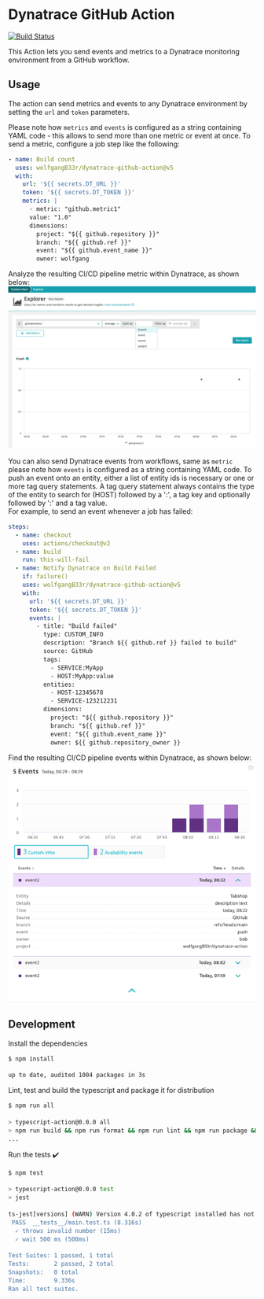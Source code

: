 # Dynatrace GitHub Action

[![Build Status](https://github.com/actions/typescript-action/workflows/build-test/badge.svg)](https://github.com/actions/typescript-action/actions)

This Action lets you send events and metrics to a Dynatrace monitoring environment from a GitHub workflow.

## Usage

The action can send metrics and events to any Dynatrace environment by setting the `url` and `token` parameters.

Please note how `metrics` and `events` is configured as a string containing YAML code - this
allows to send more than one metric or event at once.
To send a metric, configure a job step like the following:

```yaml
- name: Build count
  uses: wolfgangB33r/dynatrace-github-action@v5
  with:
    url: '${{ secrets.DT_URL }}'
    token: '${{ secrets.DT_TOKEN }}'
    metrics: |
      - metric: "github.metric1"
      value: "1.0"
      dimensions:
        project: "${{ github.repository }}"
        branch: "${{ github.ref }}"
        event: "${{ github.event_name }}"
        owner: wolfgang
```

Analyze the resulting CI/CD pipeline metric within Dynatrace, as shown below:
![chart](./metric.png)

You can also send Dynatrace events from workflows, same as `metric` please note
how `events` is configured as a string containing YAML code.
To push an event onto an entity, either a list of entity ids is necessary or 
one or more tag query statements. A tag query statement always contains the type of
the entity to search for (HOST) followed by a ':', a tag key and optionally followed by 
':' and a tag value.  
For example, to send an event whenever a job has failed:

```yaml
steps:
  - name: checkout
    uses: actions/checkout@v2
  - name: build
    run: this-will-fail
  - name: Notify Dynatrace on Build Failed
    if: failure()
    uses: wolfgangB33r/dynatrace-github-action@v5
    with:
      url: '${{ secrets.DT_URL }}'
      token: '${{ secrets.DT_TOKEN }}'
      events: |
        - title: "Build failed"
          type: CUSTOM_INFO
          description: "Branch ${{ github.ref }} failed to build"
          source: GitHub
          tags:
            - SERVICE:MyApp
            - HOST:MyApp:value
          entities:
            - HOST-12345678
            - SERVICE-123212231
          dimensions:
            project: "${{ github.repository }}"
            branch: "${{ github.ref }}"
            event: "${{ github.event_name }}"
            owner: ${{ github.repository_owner }}
```

Find the resulting CI/CD pipeline events within Dynatrace, as shown below:
![events](./event.png)

## Development

Install the dependencies

```bash
$ npm install

up to date, audited 1004 packages in 3s
```

Lint, test and build the typescript and package it for distribution

```bash
$ npm run all

> typescript-action@0.0.0 all
> npm run build && npm run format && npm run lint && npm run package && npm test
...
```

Run the tests :heavy_check_mark:

```bash
$ npm test

> typescript-action@0.0.0 test
> jest

ts-jest[versions] (WARN) Version 4.0.2 of typescript installed has not been tested with ts-jest. If you're experiencing issues, consider using a supported version (>=2.7.0 <4.0.0). Please do not report issues in ts-jest if you are using unsupported versions.
 PASS  __tests__/main.test.ts (8.316s)
  ✓ throws invalid number (15ms)
  ✓ wait 500 ms (500ms)

Test Suites: 1 passed, 1 total
Tests:       2 passed, 2 total
Snapshots:   0 total
Time:        9.336s
Ran all test suites.
```
